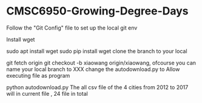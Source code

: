 # CMSC6950-Growing-Degree-Days
Follow the "Git Config" file to set up the local git env

Install wget

sudo apt install wget
sudo pip install wget
clone the branch to your local

git fetch origin
git checkout -b xiaowang origin/xiaowang, ofcourse you can name your local branch to XXX
change the autodownload.py to Allow executing file as program

python autodownload.py
The all csv file of the 4 cities from 2012 to 2017 will in current file , 24 file in total
